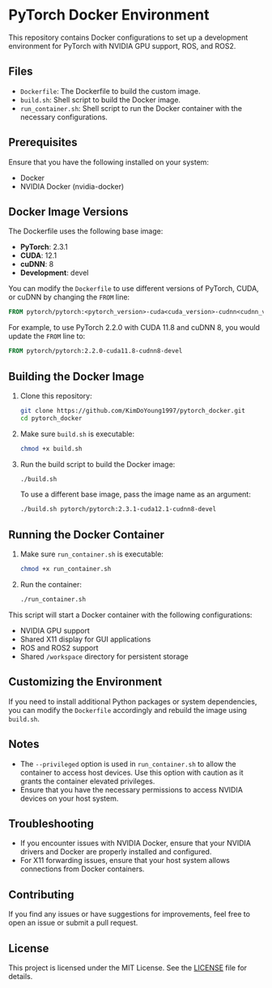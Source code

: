 
# PyTorch Docker Environment

This repository contains Docker configurations to set up a development environment for PyTorch with NVIDIA GPU support, ROS, and ROS2.

## Files

- `Dockerfile`: The Dockerfile to build the custom image.
- `build.sh`: Shell script to build the Docker image.
- `run_container.sh`: Shell script to run the Docker container with the necessary configurations.

## Prerequisites

Ensure that you have the following installed on your system:
- Docker
- NVIDIA Docker (nvidia-docker)

## Docker Image Versions

The Dockerfile uses the following base image:
- **PyTorch**: 2.3.1
- **CUDA**: 12.1
- **cuDNN**: 8
- **Development**: devel

You can modify the `Dockerfile` to use different versions of PyTorch, CUDA, or cuDNN by changing the `FROM` line:
```dockerfile
FROM pytorch/pytorch:<pytorch_version>-cuda<cuda_version>-cudnn<cudnn_version>-devel
```
For example, to use PyTorch 2.2.0 with CUDA 11.8 and cuDNN 8, you would update the `FROM` line to:
```dockerfile
FROM pytorch/pytorch:2.2.0-cuda11.8-cudnn8-devel
```

## Building the Docker Image

1. Clone this repository:
    ```sh
    git clone https://github.com/KimDoYoung1997/pytorch_docker.git
    cd pytorch_docker
    ```

2. Make sure `build.sh` is executable:
    ```sh
    chmod +x build.sh
    ```

3. Run the build script to build the Docker image:
    ```sh
    ./build.sh
    ```
    To use a different base image, pass the image name as an argument:
    ```sh
    ./build.sh pytorch/pytorch:2.3.1-cuda12.1-cudnn8-devel 
    ```
## Running the Docker Container

1. Make sure `run_container.sh` is executable:
    ```sh
    chmod +x run_container.sh
    ```

2. Run the container:
    ```sh
    ./run_container.sh
    ```

This script will start a Docker container with the following configurations:
- NVIDIA GPU support
- Shared X11 display for GUI applications
- ROS and ROS2 support
- Shared `/workspace` directory for persistent storage

## Customizing the Environment

If you need to install additional Python packages or system dependencies, you can modify the `Dockerfile` accordingly and rebuild the image using `build.sh`.

## Notes

- The `--privileged` option is used in `run_container.sh` to allow the container to access host devices. Use this option with caution as it grants the container elevated privileges.
- Ensure that you have the necessary permissions to access NVIDIA devices on your host system.

## Troubleshooting

- If you encounter issues with NVIDIA Docker, ensure that your NVIDIA drivers and Docker are properly installed and configured.
- For X11 forwarding issues, ensure that your host system allows connections from Docker containers.

## Contributing

If you find any issues or have suggestions for improvements, feel free to open an issue or submit a pull request.

## License

This project is licensed under the MIT License. See the [LICENSE](LICENSE) file for details.
